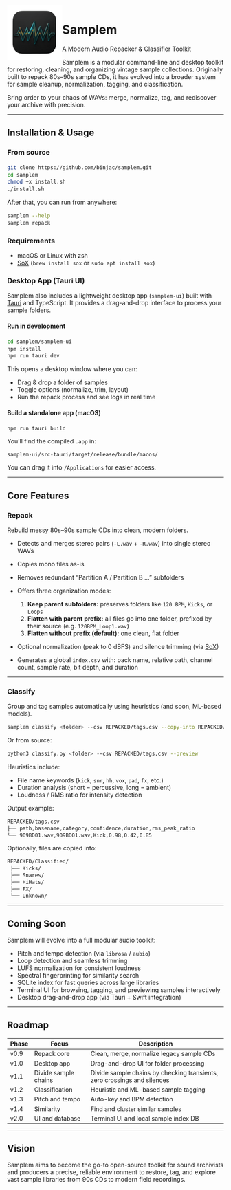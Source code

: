 <img width="128px" src="samplem_icon.png" alt="Samplem Logo" align="left" />

# Samplem

A Modern Audio Repacker & Classifier Toolkit

Samplem is a modular command-line and desktop toolkit for restoring, cleaning, and organizing vintage sample collections.
Originally built to repack 80s–90s sample CDs, it has evolved into a broader system for sample cleanup, normalization, tagging, and classification.

Bring order to your chaos of WAVs: merge, normalize, tag, and rediscover your archive with precision.

---

## Installation & Usage

### From source

```bash
git clone https://github.com/binjac/samplem.git
cd samplem
chmod +x install.sh
./install.sh
```

After that, you can run from anywhere:

```bash
samplem --help
samplem repack
```

### Requirements

* macOS or Linux with zsh
* [SoX](http://sox.sourceforge.net/) (`brew install sox` or `sudo apt install sox`)

### Desktop App (Tauri UI)

Samplem also includes a lightweight desktop app (`samplem-ui`) built with [Tauri](https://tauri.app/) and TypeScript.
It provides a drag-and-drop interface to process your sample folders.

#### Run in development

```bash
cd samplem/samplem-ui
npm install
npm run tauri dev
```

This opens a desktop window where you can:

* Drag & drop a folder of samples
* Toggle options (normalize, trim, layout)
* Run the repack process and see logs in real time

#### Build a standalone app (macOS)

```bash
npm run tauri build
```

You’ll find the compiled `.app` in:

```
samplem-ui/src-tauri/target/release/bundle/macos/
```

You can drag it into `/Applications` for easier access.

---

## Core Features

### Repack

Rebuild messy 80s–90s sample CDs into clean, modern folders.

* Detects and merges stereo pairs (`-L.wav` + `-R.wav`) into single stereo WAVs
* Copies mono files as-is
* Removes redundant “Partition A / Partition B …” subfolders
* Offers three organization modes:

  1. **Keep parent subfolders:** preserves folders like `120 BPM`, `Kicks`, or `Loops`
  2. **Flatten with parent prefix:** all files go into one folder, prefixed by their source (e.g. `120BPM_Loop1.wav`)
  3. **Flatten without prefix (default):** one clean, flat folder
* Optional normalization (peak to 0 dBFS) and silence trimming (via [SoX](http://sox.sourceforge.net/))
* Generates a global `index.csv` with: pack name, relative path, channel count, sample rate, bit depth, and duration

---

### Classify

Group and tag samples automatically using heuristics (and soon, ML-based models).

```bash
samplem classify <folder> --csv REPACKED/tags.csv --copy-into REPACKED/Classified
```

Or from source:

```bash
python3 classify.py <folder> --csv REPACKED/tags.csv --preview
```

Heuristics include:

* File name keywords (`kick`, `snr`, `hh`, `vox`, `pad`, `fx`, etc.)
* Duration analysis (short = percussive, long = ambient)
* Loudness / RMS ratio for intensity detection

Output example:

```
REPACKED/tags.csv
├── path,basename,category,confidence,duration,rms_peak_ratio
└── 909BD01.wav,909BD01.wav,Kick,0.98,0.42,0.85
```

Optionally, files are copied into:

```
REPACKED/Classified/
 ├── Kicks/
 ├── Snares/
 ├── HiHats/
 ├── FX/
 └── Unknown/
```

---

## Coming Soon

Samplem will evolve into a full modular audio toolkit:

* Pitch and tempo detection (via `librosa` / `aubio`)
* Loop detection and seamless trimming
* LUFS normalization for consistent loudness
* Spectral fingerprinting for similarity search
* SQLite index for fast queries across large libraries
* Terminal UI for browsing, tagging, and previewing samples interactively
* Desktop drag-and-drop app (via Tauri + Swift integration)

---

## Roadmap

| Phase | Focus                | Description                                                              |
| ----- | -------------------- | ------------------------------------------------------------------------ |
| v0.9  | Repack core          | Clean, merge, normalize legacy sample CDs                                |
| v1.0  | Desktop app          | Drag-and-drop UI for folder processing                                   |
| v1.1  | Divide sample chains | Divide sample chains by checking transients, zero crossings and silences |
| v1.2  | Classification       | Heuristic and ML-based sample tagging                                    |
| v1.3  | Pitch and tempo      | Auto-key and BPM detection                                               |
| v1.4  | Similarity           | Find and cluster similar samples                                         |
| v2.0  | UI and database      | Terminal UI and local sample index DB                                    |

---

## Vision

Samplem aims to become the go-to open-source toolkit for sound archivists and producers a precise, reliable environment to restore, tag, and explore vast sample libraries from 90s CDs to modern field recordings.
